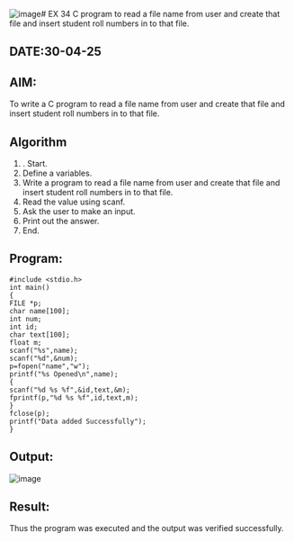 ![image](https://github.com/user-attachments/assets/2572f404-3add-4ff5-a141-d84cc1a3134b)# EX 34 C program to read a file name from user and create that file and insert student roll numbers in to that file.
## DATE:30-04-25
## AIM:
To write a C program to read a file name from user and create that file and insert student roll numbers in to that file.

## Algorithm
1. . Start.
2. Define a variables.
3. Write a program to read a file name from user and create that file and insert student 
roll numbers in to that file.
4. Read the value using scanf.
5. Ask the user to make an input.
6. Print out the answer.
7. End.  

## Program:
```
#include <stdio.h> 
int main()
{
FILE *p;
char name[100]; 
int num;
int id;
char text[100]; 
float m; 
scanf("%s",name);
scanf("%d",&num);
p=fopen("name","w"); 
printf("%s Opened\n",name);
{
scanf("%d %s %f",&id,text,&m); 
fprintf(p,"%d %s %f",id,text,m);
}
fclose(p);
printf("Data added Successfully");
}
```

## Output:
![image](https://github.com/user-attachments/assets/f59a3640-abda-4dbd-8118-218ea7c2f8f5)

## Result:
Thus the program was executed and the output was verified successfully.
